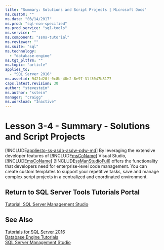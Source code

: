 ```yaml
---
title: "Summary: Solutions and Script Projects | Microsoft Docs"
ms.custom: ""
ms.date: "03/14/2017"
ms.prod: "sql-non-specified"
ms.prod_service: "sql-tools"
ms.service: ""
ms.component: "ssms-tutorial"
ms.reviewer: ""
ms.suite: "sql"
ms.technology: 
  - "database-engine"
ms.tgt_pltfrm: ""
ms.topic: "article"
applies_to: 
  - "SQL Server 2016"
ms.assetid: 9421d20f-0c8b-48e2-8e97-31f3047b8177
caps.latest.revision: 30
author: "stevestein"
ms.author: "sstein"
manager: "craigg"
ms.workload: "Inactive"
---
```

# Lesson 3-4 - Summary - Solutions and Script Projects
[!INCLUDE[appliesto-ss-asdb-asdw-pdw-md](../../includes/appliesto-ss-asdb-asdw-pdw-md.md)]
By leveraging the extensive developer features of [!INCLUDE[msCoName](../../includes/msconame-md.md)] Visual Studio, [!INCLUDE[msCoName](../../includes/msconame-md.md)] [!INCLUDE[ssManStudioFull](../../includes/ssmanstudiofull-md.md)] offers the functionality that developers need for enterprise-level code management. You can create custom templates to support your repetitive tasks, save and manage complex script projects in a centralized and coordinated environment.  
  
## Return to SQL Server Tools Tutorials Portal  
[Tutorial: SQL Server Management Studio](../../tools/sql-server-management-studio/tutorial-sql-server-management-studio.md)  
  
## See Also  
[Tutorials for SQL Server 2016](../../sql-server/tutorials-for-sql-server-2016.md)  
[Database Engine Tutorials](../../relational-databases/database-engine-tutorials.md)  
[SQL Server Management Studio](http://msdn.microsoft.com/library/66a6b7b1-de6a-4161-82bd-98ded486947b)  
  
  
  
